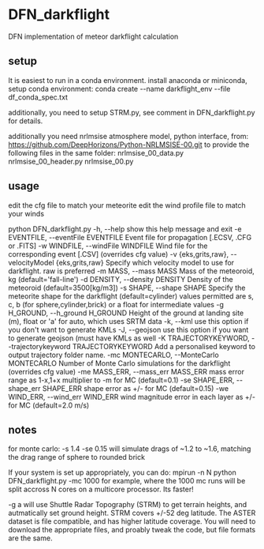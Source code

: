 # DFN_darkflight
DFN implementation of meteor darkflight calculation

setup
-----
It is easiest to run in a conda environment. install anaconda or miniconda, setup conda environment:
conda create --name darkflight_env --file df_conda_spec.txt

additionally, you need to setup STRM.py, see comment in DFN_darkflight.py for details.

additionally you need nrlmsise atmosphere model, python interface, from:
https://github.com/DeepHorizons/Python-NRLMSISE-00.git
to provide the following files in the same folder:
   nrlmsise_00_data.py
   nrlmsise_00_header.py
   nrlmsise_00.py

usage
-----
edit the cfg file to match your meteorite
edit the wind profile file to match your winds

python DFN_darkflight.py <options>
  -h, --help            show this help message and exit
  -e EVENTFILE, --eventFile EVENTFILE
                        Event file for propagation [.ECSV, .CFG or .FITS]
  -w WINDFILE, --windFile WINDFILE
                        Wind file for the corresponding event [.CSV] (overrides cfg value)
  -v {eks,grits,raw}, --velocityModel {eks,grits,raw}
                        Specify which velocity model to use for darkflight. raw is preferred
  -m MASS, --mass MASS  Mass of the meteoroid, kg (default='fall-line')
  -d DENSITY, --density DENSITY
                        Density of the meteoroid (default=3500[kg/m3])
  -s SHAPE, --shape SHAPE
                        Specify the meteorite shape for the darkflight
                        (default=cylinder)
                        values permitted are s, c, b (for sphere,cylinder,brick) 
                        or a float for intermediate values
  -g H_GROUND, --h_ground H_GROUND
                        Height of the ground at landing site (m), float or 'a'
                        for auto, which uses SRTM data
  -k, --kml             use this option if you don't want to generate KMLs
  -J, --geojson         use this option if you want to generate geojson (must
                        have KMLs as well
  -K TRAJECTORYKEYWORD, --trajectorykeyword TRAJECTORYKEYWORD
                        Add a personalised keyword to output trajectory folder name.
  -mc MONTECARLO, --MonteCarlo MONTECARLO
                        Number of Monte Carlo simulations for the darkflight (overrides cfg value)
  -me MASS_ERR, --mass_err MASS_ERR
                        mass error range as 1-x,1+x multiplier to -m for MC
                        (default=0.1)
  -se SHAPE_ERR, --shape_err SHAPE_ERR
                        shape error as +/- for MC (default=0.15)
  -we WIND_ERR, --wind_err WIND_ERR
                        wind magnitude error in each layer as +/- for MC
                        (default=2.0 m/s)

notes
-----
for monte carlo:
-s 1.4 -se 0.15 will simulate drags of ~1.2 to ~1.6, matching the drag range of sphere to rounded brick

If your system is set up appropriately, you can do:
mpirun -n N python DFN_darkflight.py <options> -mc 1000
for example, where the 1000 mc runs will be split accross N cores on a multicore processor. Its faster!

-g a will use Shuttle Radar Topography (STRM) to get terrain heights, and autmatically set ground height.
STRM covers +/-52 deg latitude. The ASTER dataset is file compatible, and has higher latitude coverage.
You will need to download the appropriate files, and proably tweak the code, but file formats are the same.

